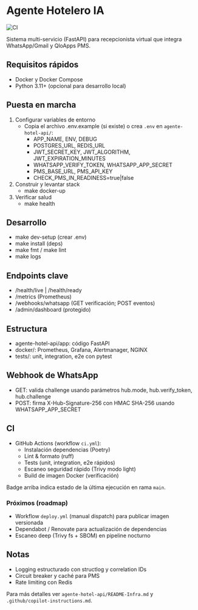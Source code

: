 # Agente Hotelero IA

![CI](https://github.com/eevans-d/SIST_AGENTICO_HOTELERO/actions/workflows/ci.yml/badge.svg)

Sistema multi-servicio (FastAPI) para recepcionista virtual que integra WhatsApp/Gmail y QloApps PMS.

## Requisitos rápidos
- Docker y Docker Compose
- Python 3.11+ (opcional para desarrollo local)

## Puesta en marcha
1. Configurar variables de entorno
   - Copia el archivo .env.example (si existe) o crea `.env` en `agente-hotel-api/`:
     - APP_NAME, ENV, DEBUG
     - POSTGRES_URL, REDIS_URL
     - JWT_SECRET_KEY, JWT_ALGORITHM, JWT_EXPIRATION_MINUTES
     - WHATSAPP_VERIFY_TOKEN, WHATSAPP_APP_SECRET
     - PMS_BASE_URL, PMS_API_KEY
     - CHECK_PMS_IN_READINESS=true|false
2. Construir y levantar stack
   - make docker-up
3. Verificar salud
   - make health

## Desarrollo
- make dev-setup (crear .env)
- make install (deps)
- make fmt / make lint
- make logs

## Endpoints clave
- /health/live | /health/ready
- /metrics (Prometheus)
- /webhooks/whatsapp (GET verificación; POST eventos)
- /admin/dashboard (protegido)

## Estructura
- agente-hotel-api/app: código FastAPI
- docker/: Prometheus, Grafana, Alertmanager, NGINX
- tests/: unit, integration, e2e con pytest

## Webhook de WhatsApp
- GET: valida challenge usando parámetros hub.mode, hub.verify_token, hub.challenge
- POST: firma X-Hub-Signature-256 con HMAC SHA-256 usando WHATSAPP_APP_SECRET

## CI
- GitHub Actions (workflow `ci.yml`):
   - Instalación dependencias (Poetry)
   - Lint & formato (ruff)
   - Tests (unit, integration, e2e rápidos)
   - Escaneo seguridad rápido (Trivy modo light)
   - Build de imagen Docker (verificación)

Badge arriba indica estado de la última ejecución en rama `main`.

### Próximos (roadmap)
- Workflow `deploy.yml` (manual dispatch) para publicar imagen versionada
- Dependabot / Renovate para actualización de dependencias
- Escaneo deep (Trivy fs + SBOM) en pipeline nocturno

## Notas
- Logging estructurado con structlog y correlation IDs
- Circuit breaker y caché para PMS
- Rate limiting con Redis

Para más detalles ver `agente-hotel-api/README-Infra.md` y `.github/copilot-instructions.md`.
